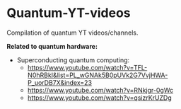 # Quantum-YT-videos
Compilation of quantum YT videos/channels.

**Related to quantum hardware:**

+ Superconducting quantum computing:
  + https://www.youtube.com/watch?v=TFL-N0hRBkI&list=PL_wGNAk5B0pUVk2G7VvjHWA-P_uorDB7X&index=23
  + https://www.youtube.com/watch?v=RNkjgr-0gWc
  + https://www.youtube.com/watch?v=qsizrKrUZDg
